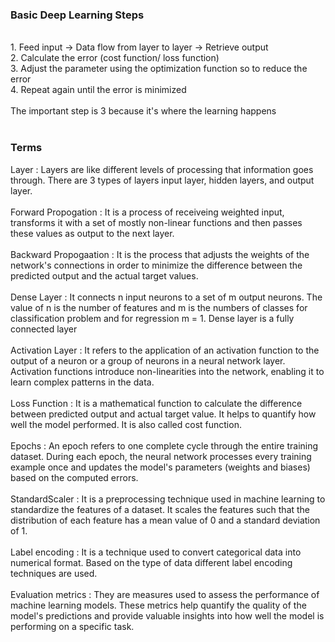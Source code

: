 <h3>Basic Deep Learning Steps</h3>
<br>
1. Feed input -> Data flow from layer to layer -> Retrieve output
<br>
2. Calculate the error (cost function/ loss function)
<br>
3. Adjust the parameter using the optimization function so to reduce the error
<br>
4. Repeat again until the error is minimized
<br><br>
The important step is 3 because it's where the learning happens
<br><br>
<h3>Terms</h3>
Layer : Layers are like different levels of processing that information goes through. There are 3 types of layers input layer, hidden layers, and output layer.
<br><br>
Forward Propogation : It is a process of receiveing weighted input, transforms it with a set of mostly non-linear functions and then passes these values as output to the next layer.
<br><br>
Backward Propogaation : It is the process that adjusts the weights of the network's connections in order to minimize the difference between the predicted output and the actual target values.
<br><br>
Dense Layer : It connects n input neurons to a set of m output neurons. The value of n is the number of features and m is the numbers of classes for classification problem and for regression m = 1. Dense layer is a fully connected layer
<br><br>
Activation Layer : It refers to the application of an activation function to the output of a neuron or a group of neurons in a neural network layer. Activation functions introduce non-linearities into the network, enabling it to learn complex patterns in the data.
<br><br>
Loss Function : It is a mathematical function to calculate the difference between predicted output and actual target value. It helps to quantify how well the model performed. It is also called cost function.
<br><br>
Epochs : An epoch refers to one complete cycle through the entire training dataset. During each epoch, the neural network processes every training example once and updates the model's parameters (weights and biases) based on the computed errors.
<br><br>
StandardScaler : It is a preprocessing technique used in machine learning to standardize the features of a dataset. It scales the features such that the distribution of each feature has a mean value of 0 and a standard deviation of 1.
<br><br>
Label encoding : It is a technique used to convert categorical data into numerical format. Based on the type of data different label encoding techniques are used.
<br><br>
Evaluation metrics : They are measures used to assess the performance of machine learning models. These metrics help quantify the quality of the model's predictions and provide valuable insights into how well the model is performing on a specific task. 
